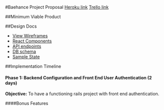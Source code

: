 #Baehance Project Proposal
[Heroku link][heroku]
[Trello link][trello]

[heroku]: http://www.herokuapp.com
[trello]: https://trello.com/b/X5VG72uB/baehance

##Minimum Viable Product


##Design Docs
* [View Wireframes][wireframes]
* [React Components][components]
* [API endpoints][api-endpoints]
* [DB schema][schema]
* [Sample State][sample-state]

[wireframes]: docs/wireframes
[components]: docs/component-hierarchy.md
[sample-state]: docs/sample-state.md
[api-endpoints]: docs/api-endpoints.md
[schema]: docs/schema.md

##Implementation Timeline

#### Phase 1: Backend Configuration and Front End User Authentication (2 days)

**Objective:** To have a functioning rails project with front end authentication.


####Bonus Features
